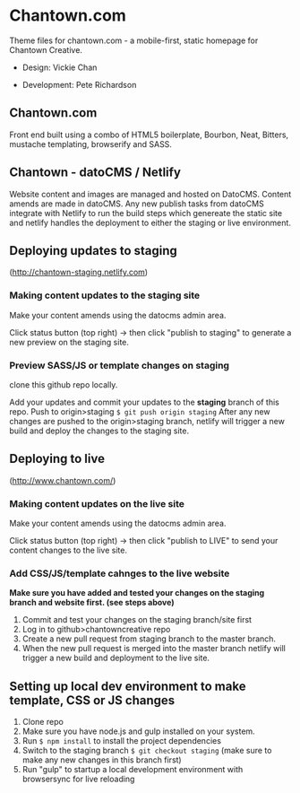 # Chantown.com
Theme files for chantown.com - a mobile-first, static homepage for Chantown Creative.

- Design:  Vickie Chan

- Development: Pete Richardson


## Chantown.com 
Front end built using a combo of HTML5 boilerplate, Bourbon, Neat, Bitters, mustache templating, browserify and SASS.

## Chantown - datoCMS / Netlify
Website content and images are managed and hosted on DatoCMS. 
Content amends are made in datoCMS. 
Any new publish tasks from datoCMS integrate with Netlify to run the build steps which genereate the static site and netlify handles the deployment to either the staging or live environment.


## Deploying updates to staging   
(http://chantown-staging.netlify.com)

### Making content updates to the staging site
Make your content amends using the datocms admin area. 

Click status button (top right) -> then click "publish to staging" to generate a new preview on the staging site.

### Preview SASS/JS or template changes on staging

clone this github repo locally.

Add your updates and commit your updates to the **staging** branch of this repo. 
Push to origin>staging `$ git push origin staging`
After any new changes are pushed to the origin>staging branch, netlify will trigger a new build and deploy the changes to the staging site.

## Deploying to live
(http://www.chantown.com/)

### Making content updates on the live site
Make your content amends using the datocms admin area. 

Click status button (top right) -> then click "publish to LIVE" to send your content changes to the live site.

### Add CSS/JS/template cahnges to the live website

**Make sure you have added and tested your changes on the staging branch and website first. (see steps above)**

1. Commit and test your changes on the staging branch/site first
1. Log in to github>chantowncreative repo
2. Create a new pull request from staging branch to the master branch.
3. When the new pull request is merged into the master branch netlify will trigger a new build and deployment to the live site.

## Setting up local dev environment to make template, CSS or JS changes

1. Clone repo
2. Make sure you have node.js and gulp installed on your system.
3. Run `$ npm install` to install the project dependencies
4. Switch to the staging branch `$ git checkout staging`  (make sure to make any new changes in this branch first)
5. Run "gulp" to startup a local development environment with browsersync for live reloading